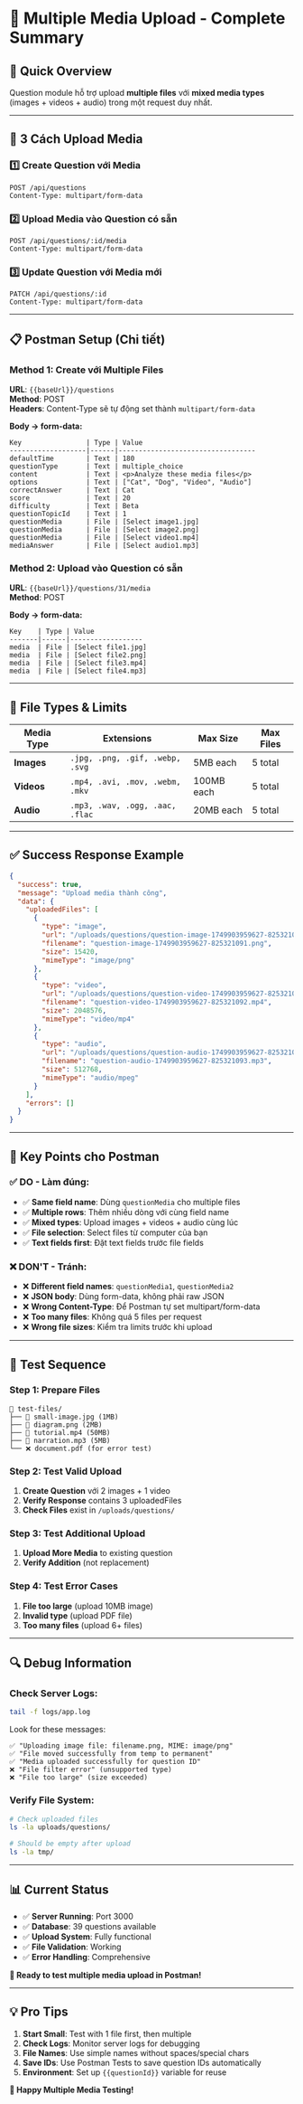 # 📎 Multiple Media Upload - Complete Summary

## 🎯 **Quick Overview**

Question module hỗ trợ upload **multiple files** với **mixed media types** (images + videos + audio) trong một request duy nhất.

---

## 🚀 **3 Cách Upload Media**

### 1️⃣ **Create Question với Media**
```
POST /api/questions
Content-Type: multipart/form-data
```

### 2️⃣ **Upload Media vào Question có sẵn**
```
POST /api/questions/:id/media  
Content-Type: multipart/form-data
```

### 3️⃣ **Update Question với Media mới**
```
PATCH /api/questions/:id
Content-Type: multipart/form-data
```

---

## 📋 **Postman Setup (Chi tiết)**

### **Method 1: Create với Multiple Files**

**URL**: `{{baseUrl}}/questions`  
**Method**: POST  
**Headers**: Content-Type sẽ tự động set thành `multipart/form-data`

**Body → form-data:**
```
Key                | Type | Value
-------------------|------|----------------------------------
defaultTime        | Text | 180
questionType       | Text | multiple_choice
content            | Text | <p>Analyze these media files</p>
options            | Text | ["Cat", "Dog", "Video", "Audio"]
correctAnswer      | Text | Cat
score              | Text | 20
difficulty         | Text | Beta
questionTopicId    | Text | 1
questionMedia      | File | [Select image1.jpg]
questionMedia      | File | [Select image2.png]
questionMedia      | File | [Select video1.mp4]
mediaAnswer        | File | [Select audio1.mp3]
```

### **Method 2: Upload vào Question có sẵn**

**URL**: `{{baseUrl}}/questions/31/media`  
**Method**: POST

**Body → form-data:**
```
Key    | Type | Value
-------|------|------------------
media  | File | [Select file1.jpg]
media  | File | [Select file2.png]
media  | File | [Select file3.mp4]
media  | File | [Select file4.mp3]
```

---

## 📁 **File Types & Limits**

| Media Type | Extensions | Max Size | Max Files |
|------------|------------|----------|-----------|
| **Images** | `.jpg, .png, .gif, .webp, .svg` | 5MB each | 5 total |
| **Videos** | `.mp4, .avi, .mov, .webm, .mkv` | 100MB each | 5 total |
| **Audio** | `.mp3, .wav, .ogg, .aac, .flac` | 20MB each | 5 total |

---

## ✅ **Success Response Example**

```json
{
  "success": true,
  "message": "Upload media thành công",
  "data": {
    "uploadedFiles": [
      {
        "type": "image",
        "url": "/uploads/questions/question-image-1749903959627-825321091.png",
        "filename": "question-image-1749903959627-825321091.png",
        "size": 15420,
        "mimeType": "image/png"
      },
      {
        "type": "video",
        "url": "/uploads/questions/question-video-1749903959627-825321092.mp4", 
        "filename": "question-video-1749903959627-825321092.mp4",
        "size": 2048576,
        "mimeType": "video/mp4"
      },
      {
        "type": "audio",
        "url": "/uploads/questions/question-audio-1749903959627-825321093.mp3",
        "filename": "question-audio-1749903959627-825321093.mp3", 
        "size": 512768,
        "mimeType": "audio/mpeg"
      }
    ],
    "errors": []
  }
}
```

---

## 🎯 **Key Points cho Postman**

### ✅ **DO - Làm đúng:**
- ✅ **Same field name**: Dùng `questionMedia` cho multiple files
- ✅ **Multiple rows**: Thêm nhiều dòng với cùng field name
- ✅ **Mixed types**: Upload images + videos + audio cùng lúc
- ✅ **File selection**: Select files từ computer của bạn
- ✅ **Text fields first**: Đặt text fields trước file fields

### ❌ **DON'T - Tránh:**
- ❌ **Different field names**: `questionMedia1`, `questionMedia2`
- ❌ **JSON body**: Dùng form-data, không phải raw JSON
- ❌ **Wrong Content-Type**: Để Postman tự set multipart/form-data
- ❌ **Too many files**: Không quá 5 files per request
- ❌ **Wrong file sizes**: Kiểm tra limits trước khi upload

---

## 🧪 **Test Sequence**

### **Step 1: Prepare Files**
```
📁 test-files/
├── 📸 small-image.jpg (1MB)
├── 📸 diagram.png (2MB) 
├── 🎥 tutorial.mp4 (50MB)
├── 🎵 narration.mp3 (5MB)
└── ❌ document.pdf (for error test)
```

### **Step 2: Test Valid Upload**
1. **Create Question** với 2 images + 1 video
2. **Verify Response** contains 3 uploadedFiles
3. **Check Files** exist in `/uploads/questions/`

### **Step 3: Test Additional Upload**
1. **Upload More Media** to existing question
2. **Verify Addition** (not replacement)

### **Step 4: Test Error Cases**
1. **File too large** (upload 10MB image)
2. **Invalid type** (upload PDF file)
3. **Too many files** (upload 6+ files)

---

## 🔍 **Debug Information**

### **Check Server Logs:**
```bash
tail -f logs/app.log
```

Look for these messages:
```
✅ "Uploading image file: filename.png, MIME: image/png"
✅ "File moved successfully from temp to permanent" 
✅ "Media uploaded successfully for question ID"
❌ "File filter error" (unsupported type)
❌ "File too large" (size exceeded)
```

### **Verify File System:**
```bash
# Check uploaded files
ls -la uploads/questions/

# Should be empty after upload
ls -la tmp/
```

---

## 📊 **Current Status**

- ✅ **Server Running**: Port 3000
- ✅ **Database**: 39 questions available
- ✅ **Upload System**: Fully functional
- ✅ **File Validation**: Working
- ✅ **Error Handling**: Comprehensive

**🎊 Ready to test multiple media upload in Postman!**

---

## 💡 **Pro Tips**

1. **Start Small**: Test with 1 file first, then multiple
2. **Check Logs**: Monitor server logs for debugging
3. **File Names**: Use simple names without spaces/special chars
4. **Save IDs**: Use Postman Tests to save question IDs automatically
5. **Environment**: Set up `{{questionId}}` variable for reuse

**🚀 Happy Multiple Media Testing!**
